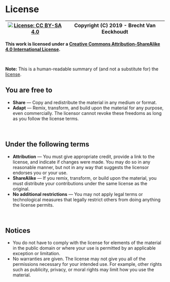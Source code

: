 
# License

| [![License: CC BY-SA 4.0](https://i.creativecommons.org/l/by-sa/4.0/88x31.png)](https://creativecommons.org/licenses/by-sa/4.0/) | Copyright (C) 2019 - Brecht Van Eeckhoudt |
| -------------------------------------------------------------------------------------------------------------------------------- | ----------------------------------------- |

**This work is licensed under a [Creative Commons Attribution-ShareAlike 4.0 International License](https://creativecommons.org/licenses/by-sa/4.0/).**

<br/>

**Note:** This is a human-readable summary of (and not a substitute for) the [license](http://creativecommons.org/licenses/by-sa/4.0/legalcode).

## You are free to

- **Share** — Copy and redistribute the material in any medium or format.
- **Adapt** — Remix, transform, and build upon the material for any purpose, even commercially.
The licensor cannot revoke these freedoms as long as you follow the license terms.

<br/>

## Under the following terms

- **Attribution** — You must give appropriate credit, provide a link to the license, and indicate if changes were made. You may do so in any reasonable manner, but not in any way that suggests the licensor endorses you or your use.
- **ShareAlike** — If you remix, transform, or build upon the material, you must distribute your contributions under the same license as the original.
- **No additional restrictions** — You may not apply legal terms or technological measures that legally restrict others from doing anything the license permits.

<br/>

## Notices

- You do not have to comply with the license for elements of the material in the public domain or where your use is permitted by an applicable exception or limitation.
- No warranties are given. The license may not give you all of the permissions necessary for your intended use. For example, other rights such as publicity, privacy, or moral rights may limit how you use the material.
